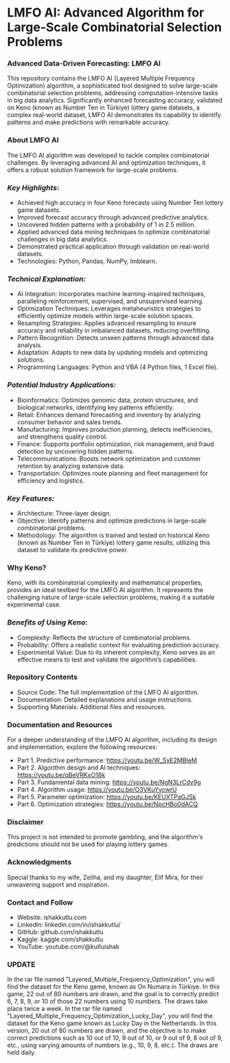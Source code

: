 # LMFO AI: Advanced Algorithm for Large-Scale Combinatorial Selection Problems
### **Advanced Data-Driven Forecasting: LMFO AI**
This repository contains the LMFO AI (Layered Multiple Frequency Optimization) algorithm, a sophisticated tool designed to solve large-scale combinatorial selection problems, addressing computation-intensive tasks in big data analytics. Significantly enhanced forecasting accuracy, validated on Keno (known as Number Ten in Türkiye) lottery game datasets, a complex real-world dataset, LMFO AI demonstrates its capability to identify patterns and make predictions with remarkable accuracy.
### **About LMFO AI**
The LMFO AI algorithm was developed to tackle complex combinatorial challenges. By leveraging advanced AI and optimization techniques, it offers a robust solution framework for large-scale problems.
### ***Key Highlights:***
- Achieved high accuracy in four Keno forecasts using Number Ten lottery game datasets.
- Improved forecast accuracy through advanced predictive analytics.
- Uncovered hidden patterns with a probability of 1 in 2.5 million.
- Applied advanced data mining techniques to optimize combinatorial challenges in big data analytics.
- Demonstrated practical application through validation on real-world datasets.
- Technologies: Python, Pandas, NumPy, Imblearn.
### ***Technical Explanation:***
- AI Integration: Incorporates machine learning-inspired techniques, paralleling reinforcement, supervised, and unsupervised learning.
- Optimization Techniques: Leverages metaheuristics strategies to efficiently optimize models within large-scale solution spaces.
- Resampling Strategies: Applies advanced resampling to ensure accuracy and reliability in imbalanced datasets, reducing overfitting.
- Pattern Recognition: Detects unseen patterns through advanced data analysis.
- Adaptation: Adapts to new data by updating models and optimizing solutions.
- Programming Languages: Python and VBA (4 Python files, 1 Excel file).
### ***Potential Industry Applications:***
- Bioinformatics: Optimizes genomic data, protein structures, and biological networks, identifying key patterns efficiently.
- Retail: Enhances demand forecasting and inventory by analyzing consumer behavior and sales trends.
- Manufacturing: Improves production planning, detects inefficiencies, and strengthens quality control.
- Finance: Supports portfolio optimization, risk management, and fraud detection by uncovering hidden patterns.
- Telecommunications: Boosts network optimization and customer retention by analyzing extensive data.
- Transportation: Optimizes route planning and fleet management for efficiency and logistics.
### ***Key Features:***
- Architecture: Three-layer design.
- Objective: Identify patterns and optimize predictions in large-scale combinatorial problems.
- Methodology: The algorithm is trained and tested on historical Keno (known as Number Ten in Türkiye) lottery game results, utilizing this dataset to validate its predictive power.
### **Why Keno?**
Keno, with its combinatorial complexity and mathematical properties, provides an ideal testbed for the LMFO AI algorithm. It represents the challenging nature of large-scale selection problems, making it a suitable experimental case.
### ***Benefits of Using Keno:***
- Complexity: Reflects the structure of combinatorial problems.
- Probability: Offers a realistic context for evaluating prediction accuracy.
- Experimental Value: Due to its inherent complexity, Keno serves as an effective means to test and validate the algorithm’s capabilities.
### **Repository Contents**
- Source Code: The full implementation of the LMFO AI algorithm.
- Documentation: Detailed explanations and usage instructions.
- Supporting Materials: Additional files and resources.
### **Documentation and Resources**
For a deeper understanding of the LMFO AI algorithm, including its design and implementation, explore the following resources:
- Part 1. Predictive performance: https://youtu.be/W_SxE2MBIeM
- Part 2. Algorithm design and AI techniques: https://youtu.be/qBeVRKxO18k
- Part 3. Fundamental data mining: https://youtu.be/NgN3LrCdy9g
- Part 4. Algorithm usage: https://youtu.be/O3VKuYvcwrU
- Part 5. Parameter optimization: https://youtu.be/KEUXTPaGJSk
- Part 6. Optimization strategies: https://youtu.be/NpcHBo0dACQ
### **Disclaimer**
This project is not intended to promote gambling, and the algorithm's predictions should not be used for playing lottery games.
### **Acknowledgments**
Special thanks to my wife, Zeliha, and my daughter, Elif Mira, for their unwavering support and inspiration.
### **Contact and Follow**
- Website: ishakkutlu.com
- LinkedIn: linkedin.com/in/ishakkutlu/
- GitHub: github.com/ishakkutlu
- Kaggle: kaggle.com/shakkutlu
- YouTube: youtube.com/@kutluishak

### **UPDATE**
In the rar file named "Layered_Multiple_Frequency_Optimization", you will find the dataset for the Keno game, known as On Numara in Türkiye. In this game, 22 out of 80 numbers are drawn, and the goal is to correctly predict 6, 7, 8, 9, or 10 of those 22 numbers using 10 numbers. The draws take place twice a week.
In the rar file named "Layered_Multiple_Frequency_Optimization_Lucky_Day", you will find the dataset for the Keno game known as Lucky Day in the Netherlands. In this version, 20 out of 80 numbers are drawn, and the objective is to make correct predictions such as 10 out of 10, 9 out of 10, or 9 out of 9, 8 out of 9, etc., using varying amounts of numbers (e.g., 10, 9, 8, etc.). The draws are held daily.
